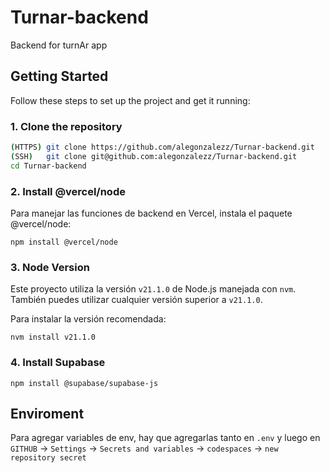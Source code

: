 # Turnar-backend
Backend for turnAr app


## Getting Started

Follow these steps to set up the project and get it running:

### 1. Clone the repository

```bash
(HTTPS) git clone https://github.com/alegonzalezz/Turnar-backend.git
(SSH)   git clone git@github.com:alegonzalezz/Turnar-backend.git
cd Turnar-backend
```

### 2. Install @vercel/node
Para manejar las funciones de backend en Vercel, instala el paquete @vercel/node:

```npm install @vercel/node```

### 3. Node Version

Este proyecto utiliza la versión `v21.1.0` de Node.js manejada con `nvm`. También puedes utilizar cualquier versión superior a `v21.1.0`.

Para instalar la versión recomendada:

```nvm install v21.1.0```

### 4. Install Supabase

```npm install @supabase/supabase-js```

## Enviroment

Para agregar variables de env, hay que agregarlas tanto en `.env` y luego en `GITHUB` -> `Settings` -> `Secrets and variables` -> `codespaces` -> `new repository secret` 
